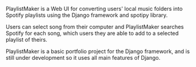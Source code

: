 PlaylistMaker is a Web UI for converting users' local music folders into Spotify playlists using the Django framework and spotipy library.

Users can select song from their computer and PlaylistMaker searches Spotify for each song, which users they are able to add to a selected playlist of theirs.

PlaylistMaker is a basic portfolio project for the Django framework, and is still under development so it uses all main features of Django.
